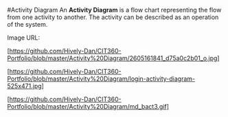 #Activity Diagram
An **Activity Diagram** is a flow chart representing the flow from one activity to another. The activity can be described as an operation of the system.


Image URL:

[https://github.com/Hively-Dan/CIT360-Portfolio/blob/master/Activity%20Diagram/2605161841_d75a0c2b01_o.jpg]

[https://github.com/Hively-Dan/CIT360-Portfolio/blob/master/Activity%20Diagram/login-activity-diagram-525x471.jpg]

[https://github.com/Hively-Dan/CIT360-Portfolio/blob/master/Activity%20Diagram/md_bact3.gif]
